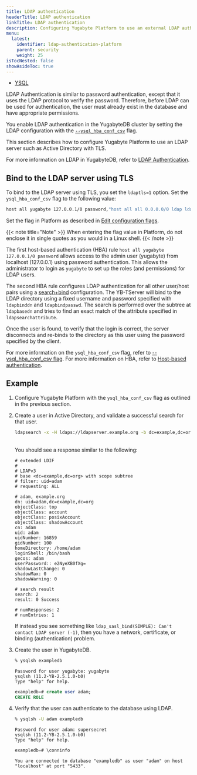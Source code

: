 ```yaml
---
title: LDAP authentication
headerTitle: LDAP authentication
linkTitle: LDAP authentication
description: Configuring Yugabyte Platform to use an external LDAP authentication service.
menu:
  latest:
    identifier: ldap-authentication-platform
    parent: security
    weight: 25
isTocNested: false
showAsideToc: true
---
```


<ul class="nav nav-tabs-alt nav-tabs-yb">
  <li >
    <a href="/latest/yugabyte-platform/security/ldap-authentication-platform/" class="nav-link active">
      <i class="icon-postgres" aria-hidden="true"></i>
      YSQL
    </a>
  </li>
</ul>

LDAP Authentication is similar to password authentication, except that it uses the LDAP protocol to verify the password. Therefore, before LDAP can be used for authentication, the user must already exist in the database and have appropriate permissions.

You enable LDAP authentication in the YugabyteDB cluster by setting the LDAP configuration with the <code>[--ysql_hba_conf_csv](../../../reference/configuration/yb-tserver/#ysql-hba-conf-csv)</code> flag.

This section describes how to configure Yugabyte Platform to use an LDAP server such as Active Directory with TLS.

For more information on LDAP in YugabyteDB, refer to [LDAP Authentication](../../../secure/authentication/ldap-authentication/).

## Bind to the LDAP server using TLS

To bind to the LDAP server using TLS, you set the `ldaptls=1` option. Set the `ysql_hba_conf_csv` flag to the following value:

```sh
host all yugabyte 127.0.0.1/0 password,"host all all 0.0.0.0/0 ldap ldapserver=ldapserver.example.org ldapbasedn=""dc=example,dc=org"" ldapsearchattribute=uid ldapbinddn=""cn=admin,dc=example,dc=org"" ldapbindpasswd=secret ldaptls=1"
```

Set the flag in Platform as described in [Edit configuration flags](../../../yugabyte-platform/manage-deployments/edit-config-flags/).

{{< note title="Note" >}}
When entering the flag value in Platform, do not enclose it in single quotes as you would in a Linux shell.
{{< /note >}}

The first host-based authentication (HBA) rule `host all yugabyte 127.0.0.1/0 password` allows access to the admin user (yugabyte) from localhost (127.0.0.1) using password authentication. This allows the administrator to login as `yugabyte` to set up the roles (and permissions) for LDAP users.

The second HBA rule configures LDAP authentication for all other user/host pairs using a [search+bind](../../../secure/authentication/ldap-authentication/#search-bind-mode) configuration. The YB-TServer will bind to the LDAP directory using a fixed username and password specified with `ldapbinddn` and `ldapbindpasswd`. The search is performed over the subtree at `ldapbasedn` and tries to find an exact match of the attribute specified in `ldapsearchattribute`. 

Once the user is found, to verify that the login is correct, the server disconnects and re-binds to the directory as this user using the password specified by the client.

For more information on the `ysql_hba_conf_csv` flag, refer to [--ysql_hba_conf_csv flag](../../../reference/configuration/yb-tserver/#ysql-hba-conf-csv). For more information on HBA, refer to [Host-based authentication](../../../secure/authentication/host-based-authentication).

## Example

1. Configure Yugabyte Platform with the `ysql_hba_conf_csv` flag as outlined in the previous section.

1. Create a user in Active Directory, and validate a successful search for that user.

    ```sh
    ldapsearch -x -H ldaps://ldapserver.example.org -b dc=example,dc=org 'uid=adam' -D "cn=admin,dc=example,dc=org" -w adminpassword
    ```

    <br>
    You should see a response similar to the following:

    ```output
    # extended LDIF
    #
    # LDAPv3
    # base <dc=example,dc=org> with scope subtree
    # filter: uid=adam
    # requesting: ALL
    
    # adam, example.org
    dn: uid=adam,dc=example,dc=org
    objectClass: top
    objectClass: account
    objectClass: posixAccount
    objectClass: shadowAccount
    cn: adam
    uid: adam
    uidNumber: 16859
    gidNumber: 100
    homeDirectory: /home/adam
    loginShell: /bin/bash
    gecos: adam
    userPassword:: e2NyeXB0fXg=
    shadowLastChange: 0
    shadowMax: 0
    shadowWarning: 0
    
    # search result
    search: 2
    result: 0 Success
    
    # numResponses: 2
    # numEntries: 1
    ```

    If instead you see something like `ldap_sasl_bind(SIMPLE): Can't contact LDAP server (-1)`, then you have a network, certificate, or binding (authentication) problem.

1. Create the user in YugabyteDB.

    ```sh
    % ysqlsh exampledb
    ```

    ```output
    Password for user yugabyte: yugabyte
    ysqlsh (11.2-YB-2.5.1.0-b0)
    Type "help" for help.
    ```

    ```sql
    exampledb=# create user adam;
    CREATE ROLE
    ```

1. Verify that the user can authenticate to the database using LDAP.

    ```sh
    % ysqlsh -U adam exampledb
    ```

    ```output
    Password for user adam: supersecret
    ysqlsh (11.2-YB-2.5.1.0-b0)
    Type "help" for help.
    ```

    ```sql
    exampledb=# \conninfo
    ```

    ```output
    You are connected to database "exampledb" as user "adam" on host "localhost" at port "5433".
    ```

